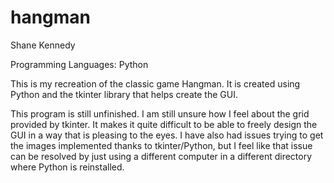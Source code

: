 # hangman

Shane Kennedy

Programming Languages: Python

This is my recreation of the classic game Hangman. It is created using Python and the tkinter library that helps create the GUI.

This program is still unfinished. I am still unsure how I feel about the grid provided by tkinter. It makes it quite difficult to be able to freely design the GUI in a way that is pleasing to the eyes. I have also had issues trying to get the images implemented thanks to tkinter/Python, but I feel like that issue can be resolved by just using a different computer in a different directory where Python is reinstalled.
